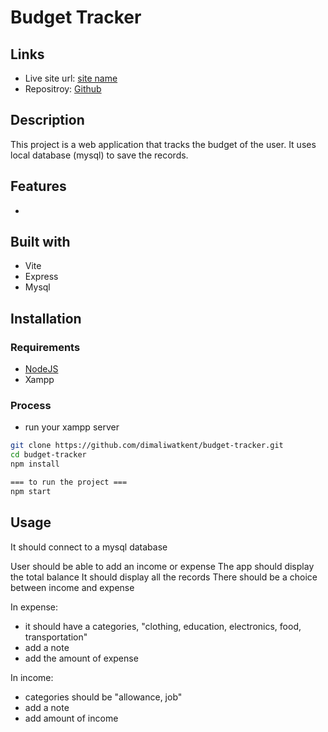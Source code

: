 # Budget Tracker

## Links

- Live site url: [site name](https://)
- Repositroy: [Github](https://github.com/zdotdev/budget-tracker.git)

## Description

This project is a web application that tracks the budget of the user. It uses local database (mysql) to save the records.

## Features

-

## Built with

- Vite
- Express
- Mysql

## Installation

### Requirements

- [NodeJS](https://nodejs.org/en/download)
- Xampp

### Process

- run your xampp server

```bash
git clone https://github.com/dimaliwatkent/budget-tracker.git
cd budget-tracker
npm install

=== to run the project ===
npm start
```

## Usage

It should connect to a mysql database

User should be able to add an income or expense
The app should display the total balance
It should display all the records
There should be a choice between income and expense

In expense:

- it should have a categories, "clothing, education, electronics, food, transportation"
- add a note
- add the amount of expense

In income:

- categories should be "allowance, job"
- add a note
- add amount of income
